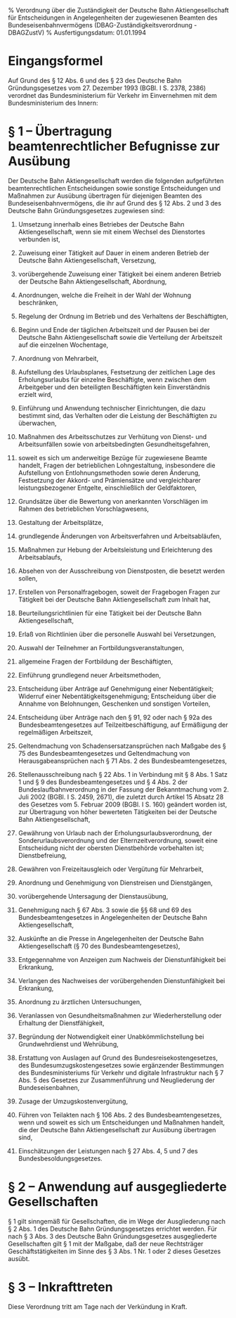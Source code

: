 % Verordnung über die Zuständigkeit der Deutsche Bahn Aktiengesellschaft für Entscheidungen in Angelegenheiten der zugewiesenen Beamten des Bundeseisenbahnvermögens  (DBAG-Zuständigkeitsverordnung - DBAGZustV)
% Ausfertigungsdatum: 01.01.1994
 
# Eingangsformel

Auf Grund des § 12 Abs. 6 und des § 23 des Deutsche Bahn Gründungsgesetzes vom 27. Dezember 1993 (BGBl. I S. 2378, 2386) verordnet das Bundesministerium für Verkehr im Einvernehmen mit dem Bundesministerium des Innern:

# § 1 – Übertragung beamtenrechtlicher Befugnisse zur Ausübung

Der Deutsche Bahn Aktiengesellschaft werden die folgenden aufgeführten beamtenrechtlichen Entscheidungen sowie sonstige Entscheidungen und Maßnahmen zur Ausübung übertragen für diejenigen Beamten des Bundeseisenbahnvermögens, die ihr auf Grund des § 12 Abs. 2 und 3 des Deutsche Bahn Gründungsgesetzes zugewiesen sind:

1. Umsetzung innerhalb eines Betriebes der Deutsche Bahn Aktiengesellschaft, wenn sie mit einem Wechsel des Dienstortes verbunden ist,

2. Zuweisung einer Tätigkeit auf Dauer in einem anderen Betrieb der Deutsche Bahn Aktiengesellschaft, Versetzung,

3. vorübergehende Zuweisung einer Tätigkeit bei einem anderen Betrieb der Deutsche Bahn Aktiengesellschaft, Abordnung,

4. Anordnungen, welche die Freiheit in der Wahl der Wohnung beschränken,

5. Regelung der Ordnung im Betrieb und des Verhaltens der Beschäftigten,

6. Beginn und Ende der täglichen Arbeitszeit und der Pausen bei der Deutsche Bahn Aktiengesellschaft sowie die Verteilung der Arbeitszeit auf die einzelnen Wochentage,

7. Anordnung von Mehrarbeit,

8. Aufstellung des Urlaubsplanes, Festsetzung der zeitlichen Lage des Erholungsurlaubs für einzelne Beschäftigte, wenn zwischen dem Arbeitgeber und den beteiligten Beschäftigten kein Einverständnis erzielt wird,

9. Einführung und Anwendung technischer Einrichtungen, die dazu bestimmt sind, das Verhalten oder die Leistung der Beschäftigten zu überwachen,

10. Maßnahmen des Arbeitsschutzes zur Verhütung von Dienst- und Arbeitsunfällen sowie von arbeitsbedingten Gesundheitsgefahren,

11. soweit es sich um anderweitige Bezüge für zugewiesene Beamte handelt, Fragen der betrieblichen Lohngestaltung, insbesondere die Aufstellung von Entlohnungsmethoden sowie deren Änderung, Festsetzung der Akkord- und Prämiensätze und vergleichbarer leistungsbezogener Entgelte, einschließlich der Geldfaktoren,

12. Grundsätze über die Bewertung von anerkannten Vorschlägen im Rahmen des betrieblichen Vorschlagwesens,

13. Gestaltung der Arbeitsplätze,

14. grundlegende Änderungen von Arbeitsverfahren und Arbeitsabläufen,

15. Maßnahmen zur Hebung der Arbeitsleistung und Erleichterung des Arbeitsablaufs,

16. Absehen von der Ausschreibung von Dienstposten, die besetzt werden sollen,

17. Erstellen von Personalfragebogen, soweit der Fragebogen Fragen zur Tätigkeit bei der Deutsche Bahn Aktiengesellschaft zum Inhalt hat,

18. Beurteilungsrichtlinien für eine Tätigkeit bei der Deutsche Bahn Aktiengesellschaft,

19. Erlaß von Richtlinien über die personelle Auswahl bei Versetzungen,

20. Auswahl der Teilnehmer an Fortbildungsveranstaltungen,

21. allgemeine Fragen der Fortbildung der Beschäftigten,

22. Einführung grundlegend neuer Arbeitsmethoden,

23. Entscheidung über Anträge auf Genehmigung einer Nebentätigkeit; Widerruf einer Nebentätigkeitsgenehmigung; Entscheidung über die Annahme von Belohnungen, Geschenken und sonstigen Vorteilen,

24. Entscheidung über Anträge nach den § 91, 92 oder nach § 92a des Bundesbeamtengesetzes auf Teilzeitbeschäftigung, auf Ermäßigung der regelmäßigen Arbeitszeit,

25. Geltendmachung von Schadensersatzansprüchen nach Maßgabe des § 75 des Bundesbeamtengesetzes und Geltendmachung von Herausgabeansprüchen nach § 71 Abs. 2 des Bundesbeamtengesetzes,

26. Stellenausschreibung nach § 22 Abs. 1 in Verbindung mit § 8 Abs. 1 Satz 1 und § 9 des Bundesbeamtengesetzes und § 4 Abs. 2 der Bundeslaufbahnverordnung in der Fassung der Bekanntmachung vom 2. Juli 2002 (BGBl. I S. 2459, 2671), die zuletzt durch Artikel 15 Absatz 28 des Gesetzes vom 5. Februar 2009 (BGBl. I S. 160) geändert worden ist, zur Übertragung von höher bewerteten Tätigkeiten bei der Deutsche Bahn Aktiengesellschaft,

27. Gewährung von Urlaub nach der Erholungsurlaubsverordnung, der Sonderurlaubsverordnung und der Elternzeitverordnung, soweit eine Entscheidung nicht der obersten Dienstbehörde vorbehalten ist; Dienstbefreiung,

28. Gewähren von Freizeitausgleich oder Vergütung für Mehrarbeit,

29. Anordnung und Genehmigung von Dienstreisen und Dienstgängen,

30. vorübergehende Untersagung der Dienstausübung,

31. Genehmigung nach § 67 Abs. 3 sowie die §§ 68 und 69 des Bundesbeamtengesetzes in Angelegenheiten der Deutsche Bahn Aktiengesellschaft,

32. Auskünfte an die Presse in Angelegenheiten der Deutsche Bahn Aktiengesellschaft (§ 70 des Bundesbeamtengesetzes),

33. Entgegennahme von Anzeigen zum Nachweis der Dienstunfähigkeit bei Erkrankung,

34. Verlangen des Nachweises der vorübergehenden Dienstunfähigkeit bei Erkrankung,

35. Anordnung zu ärztlichen Untersuchungen,

36. Veranlassen von Gesundheitsmaßnahmen zur Wiederherstellung oder Erhaltung der Dienstfähigkeit,

37. Begründung der Notwendigkeit einer Unabkömmlichstellung bei Grundwehrdienst und Wehrübung,

38. Erstattung von Auslagen auf Grund des Bundesreisekostengesetzes, des Bundesumzugskostengesetzes sowie ergänzender Bestimmungen des Bundesministeriums für Verkehr und digitale Infrastruktur nach § 7 Abs. 5 des Gesetzes zur Zusammenführung und Neugliederung der Bundeseisenbahnen,

39. Zusage der Umzugskostenvergütung,

40. Führen von Teilakten nach § 106 Abs. 2 des Bundesbeamtengesetzes, wenn und soweit es sich um Entscheidungen und Maßnahmen handelt, die der Deutsche Bahn Aktiengesellschaft zur Ausübung übertragen sind,

41. Einschätzungen der Leistungen nach § 27 Abs. 4, 5 und 7 des Bundesbesoldungsgesetzes.

# § 2 – Anwendung auf ausgegliederte Gesellschaften

§ 1 gilt sinngemäß für Gesellschaften, die im Wege der Ausgliederung nach § 2 Abs. 1 des Deutsche Bahn Gründungsgesetzes errichtet werden. Für nach § 3 Abs. 3 des Deutsche Bahn Gründungsgesetzes ausgegliederte Gesellschaften gilt § 1 mit der Maßgabe, daß der neue Rechtsträger Geschäftstätigkeiten im Sinne des § 3 Abs. 1 Nr. 1 oder 2 dieses Gesetzes ausübt.

# § 3 – Inkrafttreten

Diese Verordnung tritt am Tage nach der Verkündung in Kraft.
